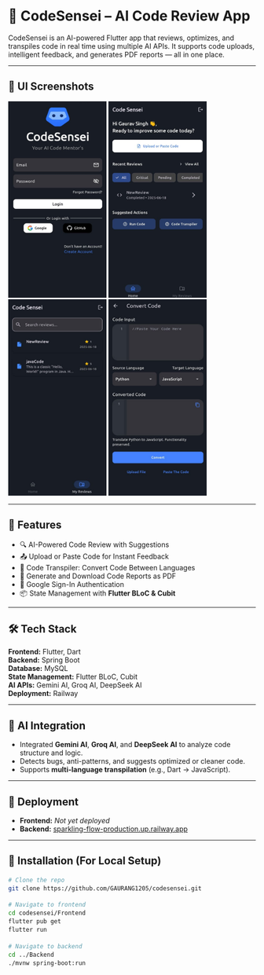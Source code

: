 # 🚀 CodeSensei – AI Code Review App

CodeSensei is an AI-powered Flutter app that reviews, optimizes, and transpiles code in real time using multiple AI APIs. It supports code uploads, intelligent feedback, and generates PDF reports — all in one place.

---

## 📱 UI Screenshots

<p float="left">
  <img src="assets/Login.jpeg" width="200" height="400"/>
  <img src="assets/HomePage.jpeg" width="200" height="400"/>
  <img src="assets/Review Page.jpeg" width="200" height="400"/>
  <img src="assets/CodeTranspilerScreen.jpeg" width="200" height="400"/>
</p>

---

## 🌟 Features

- 🔍 AI-Powered Code Review with Suggestions
- 📤 Upload or Paste Code for Instant Feedback
- 🔄 Code Transpiler: Convert Code Between Languages
- 🧾 Generate and Download Code Reports as PDF
- 🔐 Google Sign-In Authentication
- 📦 State Management with **Flutter BLoC & Cubit**

---

## 🛠️ Tech Stack

**Frontend:** Flutter, Dart  
**Backend:** Spring Boot  
**Database:** MySQL  
**State Management:** Flutter BLoC, Cubit  
**AI APIs:** Gemini AI, Groq AI, DeepSeek AI  
**Deployment:** Railway

---

## 🧠 AI Integration

- Integrated **Gemini AI**, **Groq AI**, and **DeepSeek AI** to analyze code structure and logic.
- Detects bugs, anti-patterns, and suggests optimized or cleaner code.
- Supports **multi-language transpilation** (e.g., Dart → JavaScript).

---

## 🚀 Deployment

- **Frontend:** _Not yet deployed_  
- **Backend:** [sparkling-flow-production.up.railway.app](https://sparkling-flow-production.up.railway.app)

---

## 🧪 Installation (For Local Setup)

```bash
# Clone the repo
git clone https://github.com/GAURANG1205/codesensei.git

# Navigate to frontend
cd codesensei/Frontend
flutter pub get
flutter run

# Navigate to backend
cd ../Backend
./mvnw spring-boot:run

